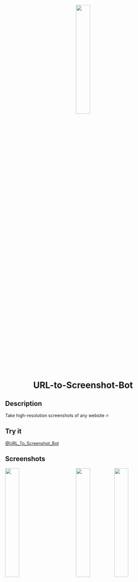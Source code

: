 <p align="center">
    <img src="https://user-images.githubusercontent.com/84851967/189716567-5201aa1e-4fb9-49ea-89ec-f370dc35d5fc.png" width="30%">
</p>

<h1 align="center">URL-to-Screenshot-Bot</h1>

## Description
Take high-resolution screenshots of any website 🔥

## Try it
[@URL_To_Screenshot_Bot](https://t.me/url_to_screenshot_bot)

## Screenshots
<img src="https://user-images.githubusercontent.com/84851967/189976581-1e363d31-9ad1-4e5e-a690-b8f68bdb2a01.jpg" width="30%" align="left" />
<img src="https://user-images.githubusercontent.com/84851967/189976607-b9772aa4-1b5e-460b-bb47-382c1e3de3bc.jpg" width="30%" align="right" />
<div align="center"> 
    <img src="https://user-images.githubusercontent.com/84851967/189976592-a1811393-8489-4d58-9d2e-6638e6c65b4f.jpg" width="30%" align="center" />
</div>
